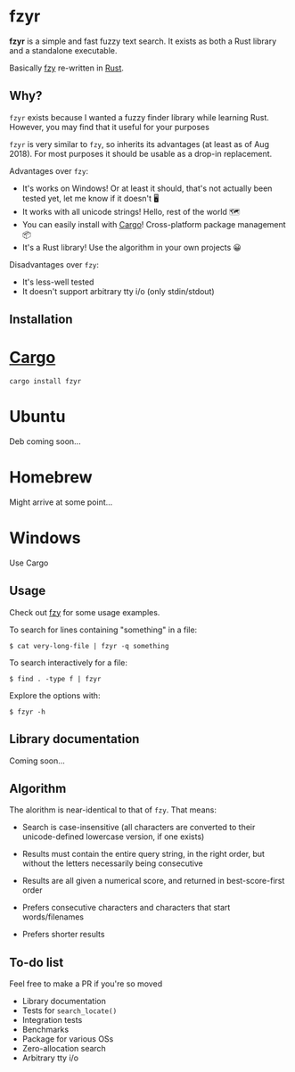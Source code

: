 # fzyr

**fzyr** is a simple and fast fuzzy text search. It exists as both a Rust library and a standalone executable.

Basically [fzy](https://github.com/jhawthorn/fzy) re-written in [Rust](https://www.rust-lang.org/).

## Why?

`fzyr` exists because I wanted a fuzzy finder library while learning Rust. However, you may find that it useful for your purposes

`fzyr` is very similar to `fzy`, so inherits its advantages (at least as of Aug 2018). For most purposes it should be usable as a drop-in replacement.

Advantages over `fzy`:
+ It's works on Windows! Or at least it should, that's not actually been tested yet, let me know if it doesn't 🖥
+ It works with all unicode strings! Hello, rest of the world 🗺️
+ You can easily install with [Cargo](https://doc.rust-lang.org/stable/cargo/)! Cross-platform package management 📦
+ It's a Rust library! Use the algorithm in your own projects 😀

Disadvantages over `fzy`:
+ It's less-well tested
+ It doesn't support arbitrary tty i/o (only stdin/stdout)

## Installation

# [Cargo](https://doc.rust-lang.org/stable/cargo/)

    cargo install fzyr

# Ubuntu

Deb coming soon...

# Homebrew

Might arrive at some point...

# Windows

Use Cargo

## Usage

Check out [fzy](https://github.com/jhawthorn/fzy#usage) for some usage examples.

To search for lines containing "something" in a file:

    $ cat very-long-file | fzyr -q something

To search interactively for a file:

    $ find . -type f | fzyr

Explore the options with:

    $ fzyr -h

## Library documentation

Coming soon...

## Algorithm

The alorithm is near-identical to that of `fzy`. That means:

+ Search is case-insensitive (all characters are converted to their unicode-defined lowercase version, if one exists)

+ Results must contain the entire query string, in the right order, but without the letters necessarily being consecutive

+ Results are all given a numerical score, and returned in best-score-first order

+ Prefers consecutive characters and characters that start words/filenames

+ Prefers shorter results

## To-do list

Feel free to make a PR if you're so moved
+ Library documentation
+ Tests for `search_locate()`
+ Integration tests
+ Benchmarks
+ Package for various OSs
+ Zero-allocation search
+ Arbitrary tty i/o
